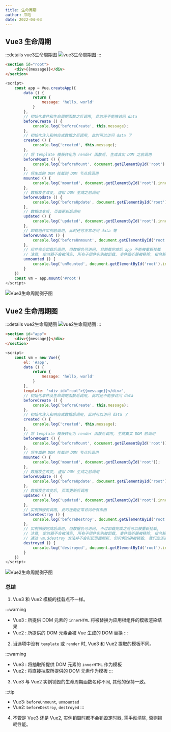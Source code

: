 ```yaml
---
title: 生命周期
author: 爪哈
date: 2022-04-03
---
```


## Vue3 生命周期

:::details vue3生命周期图
![vue3生命周期图](https://cdn.jsdelivr.net/gh/lemonnuu/PicGoPictureBed/markdown/vue/vue3生命周期.svg)
:::

```html
<section id="root">
	<div>{{message}}</div>
</section>
```

```js
<script>
	const app = Vue.createApp({
		data () {
			return {
				message: 'hello, world'
			}
		},
		// 初始化事件和生命周期函数之后调用, 此时还不能够访问 data
		beforeCreate () {
			console.log('beforeCreate', this.message);
		},
		// 初始化注入和响应式数据之后调用, 此时可以访问 data 了
		created () {
			console.log('created', this.message);
		},
		// 将 template 模板转化为 render 函数后, 生成真实 DOM 之前调用
		beforeMount () {
			console.log('beforeMount', document.getElementById('root').innerHTML || '无');
		},
		// 将生成的 DOM 挂载到 DOM 节点后调用
		mounted () {
			console.log('mounted', document.getElementById('root').innerHTML);
		},
		// 数据发生改变, 虚拟 DOM 生成之前调用
		beforeUpdate () {
			console.log('beforeUpdate', document.getElementById('root').innerHTML);
		},
		// 数据改变后, 页面更新后调用
		updated () {
			console.log('updated', document.getElementById('root').innerHTML);
		},
		// 卸载组件实例前调用, 此时还可正常访问 data 等
		beforeUnmount () {
			console.log('beforeUnmount', document.getElementById('root').innerHTML);
		},
		// 组件完全卸载后调用, 但数据仍可访问, 且卸载完成后 app 不能被重新挂载
		// 注意, 定时器不会被清空, 所有子组件实例被卸载, 事件监听器被移除, 指令解除绑定
		unmounted () {
			console.log('unMounted', document.getElementById('root').innerHTML || '无', this.message);
		}
	})
	const vm = app.mount('#root')
</script>
```

![Vue3生命周期例子图](https://cdn.jsdelivr.net/gh/lemonnuu/PicGoPictureBed/markdown/vue/Vue3生命周期例子.png)

## Vue2 生命周期图

:::details vue2生命周期图
![vue2生命周期图](https://cdn.jsdelivr.net/gh/lemonnuu/PicGoPictureBed/markdown/vue/vue2生命周期.png)
:::

```html
<section id="app">
	<div>{{message}}</div>
</section>
```

```js
<script>
	const vm = new Vue({
		el: '#app',
		data () {
			return {
				message: 'hello, world'
			}
		},
		template: '<div id="root">{{message}}</div>',
		// 初始化事件及生命周期函数后调用, 此时还不能够访问 data
		beforeCreate () {
			console.log('beforeCreate', this.message);
		},
		// 初始化注入和响应式数据后调用, 此时可以访问 data 了
		created () {
			console.log('created', this.message);
		},
		// 将 template 模板转化为 render 函数后调用, 生成真实 DOM 前调用
		beforeMount () {
			console.log('beforeMount', document.getElementById('root'));
		},
		// 将生成的 DOM 挂载到 DOM 节点后调用
		mounted () {
			console.log('mounted', document.getElementById('root'));
		},
		// 数据发生改变, 虚拟 DOM 生成之前调用
		beforeUpdate () {
			console.log('beforeUpdate', document.getElementById('root').innerHTML);
		},
		// 数据发生改变后, 页面更新后调用
		updated () {
			console.log('updated', document.getElementById('root').innerHTML);
		},
		// 实例销毁前调用, 此时还能正常访问所有东西
		beforeDestroy () {
			console.log('beforeDestroy', document.getElementById('root').innerHTML || '无', this.message);
		},
		// 实例销毁完成后调用, 但数据仍可访问, 不过卸载完成之后可以被重新挂载, 
		// 注意, 定时器不会被清空, 所有子组件实例被卸载, 事件监听器被移除, 指令解除绑定
		// 通过 vm.$destroy 方法并不会引起页面刷新, 但实例的确被销毁, 我们应该通过 v-if 的方式控制组件生命周期
		destroyed () {
			console.log('destroyed', document.getElementById('root').innerHTML || '无', this.message);
		}
	})
</script>
```

![Vue2生命周期例子图](https://cdn.jsdelivr.net/gh/lemonnuu/PicGoPictureBed/markdown/vue/Vue2生命周期例子.png)

### 总结

1. Vue3 和 Vue2 模板的挂载点不一样。

:::warning
- Vue3 : 所提供 DOM 元素的 `innerHTML` 将被替换为应用根组件的模板渲染结果
- Vue2 : 所提供的 DOM 元素会被 Vue 生成的 DOM 替换
:::

2. 当选项中没有 `template` 或 `render` 时, Vue3 和 Vue2 提取的模板不同。

:::warning
- Vue3 : 将抽取所提供 DOM 元素的 `innerHTML` 作为模板
- Vue2 : 将直接抽取所提供的 DOM 元素作为模板
:::

3. Vue3 与 Vue2 实例销毁的生命周期函数名称不同, 其他的保持一致。

:::tip
- Vue3: `beforeUnmount`, `unmounted`
- Vue2: `beforeDestroy`, `destroyed`
:::

4. 不管是 Vue3 还是 Vue2, 实例销毁时都不会销毁定时器, 需手动清除, 否则损耗性能。